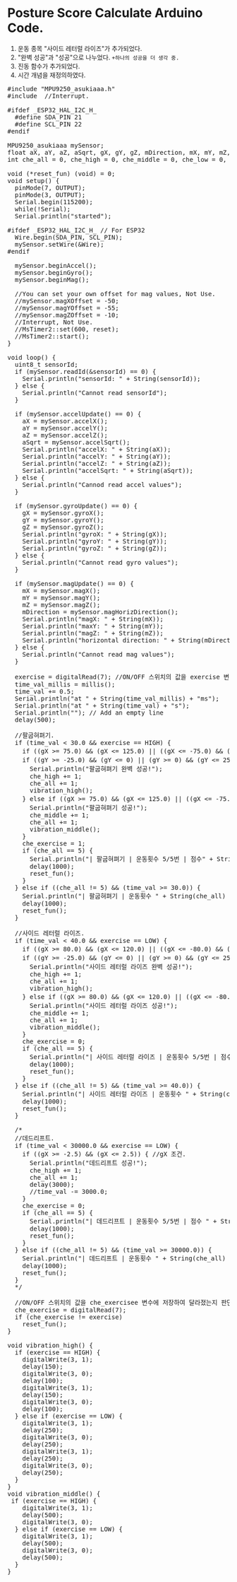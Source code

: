 # Posture Score Calculate Arduino Code.
  1. 운동 종목 "사이드 레터럴 라이즈"가 추가되었다.
  2. "완벽 성공"과 "성공"으로 나누었다. `+하나의 성공을 더 생각 중.`
  3. 진동 함수가 추가되었다.
  4. 시간 개념을 재정의하였다.

<pre>
#include "MPU9250_asukiaaa.h"
#include <MsTimer2.h> //Interrupt.

#ifdef _ESP32_HAL_I2C_H_
  #define SDA_PIN 21
  #define SCL_PIN 22
#endif

MPU9250_asukiaaa mySensor;
float aX, aY, aZ, aSqrt, gX, gY, gZ, mDirection, mX, mY, mZ, time_val_millis, time_val = 0.0;
int che_all = 0, che_high = 0, che_middle = 0, che_low = 0, exercise, che_exercise;

void (*reset_fun) (void) = 0;
void setup() {
  pinMode(7, OUTPUT);
  pinMode(3, OUTPUT);
  Serial.begin(115200);
  while(!Serial);
  Serial.println("started");
  
#ifdef _ESP32_HAL_I2C_H_ // For ESP32
  Wire.begin(SDA_PIN, SCL_PIN);
  mySensor.setWire(&Wire);
#endif

  mySensor.beginAccel();
  mySensor.beginGyro();
  mySensor.beginMag();

  //You can set your own offset for mag values, Not Use.
  //mySensor.magXOffset = -50;
  //mySensor.magYOffset = -55;
  //mySensor.magZOffset = -10;
  //Interrupt, Not Use.
  //MsTimer2::set(600, reset);
  //MsTimer2::start();
}

void loop() {
  uint8_t sensorId;
  if (mySensor.readId(&sensorId) == 0) {
    Serial.println("sensorId: " + String(sensorId));
  } else {
    Serial.println("Cannot read sensorId");
  }

  if (mySensor.accelUpdate() == 0) {
    aX = mySensor.accelX();
    aY = mySensor.accelY();
    aZ = mySensor.accelZ();
    aSqrt = mySensor.accelSqrt();
    Serial.println("accelX: " + String(aX));
    Serial.println("accelY: " + String(aY));
    Serial.println("accelZ: " + String(aZ));
    Serial.println("accelSqrt: " + String(aSqrt));
  } else {
    Serial.println("Cannod read accel values");
  }

  if (mySensor.gyroUpdate() == 0) {
    gX = mySensor.gyroX();
    gY = mySensor.gyroY();
    gZ = mySensor.gyroZ();
    Serial.println("gyroX: " + String(gX));
    Serial.println("gyroY: " + String(gY));
    Serial.println("gyroZ: " + String(gZ));
  } else {
    Serial.println("Cannot read gyro values");
  }

  if (mySensor.magUpdate() == 0) {
    mX = mySensor.magX();
    mY = mySensor.magY();
    mZ = mySensor.magZ();
    mDirection = mySensor.magHorizDirection();
    Serial.println("magX: " + String(mX));
    Serial.println("maxY: " + String(mY));
    Serial.println("magZ: " + String(mZ));
    Serial.println("horizontal direction: " + String(mDirection));
  } else {
    Serial.println("Cannot read mag values");
  }
  
  exercise = digitalRead(7); //ON/OFF 스위치의 값을 exercise 변수에 저장하여 임시로 운동 종목을 선택한다.
  time_val_millis = millis();
  time_val += 0.5;
  Serial.println("at " + String(time_val_millis) + "ms");
  Serial.println("at " + String(time_val) + "s");
  Serial.println(""); // Add an empty line
  delay(500);

  //팔굽혀펴기.
  if (time_val < 30.0 && exercise == HIGH) {
    if ((gX >= 75.0) && (gX <= 125.0) || ((gX <= -75.0) && (gX >= -125.0))) //gX 조건.
    if ((gY >= -25.0) && (gY <= 0) || (gY >= 0) && (gY <= 25.0)) { //gY조건.
      Serial.println("팔굽혀펴기 완벽 성공!");
      che_high += 1;
      che_all += 1;
      vibration_high();
    } else if ((gX >= 75.0) && (gX <= 125.0) || ((gX <= -75.0) && (gX >= -125.0))) { //gX 조건.
      Serial.println("팔굽혀펴기 성공!");
      che_middle += 1;
      che_all += 1;
      vibration_middle();
    }
    che_exercise = 1;
    if (che_all == 5) {
      Serial.println("| 팔굽혀펴기 | 운동횟수 5/5번 | 점수" + String(che_high*20 + che_middle*10) + "점 |");
      delay(1000);
      reset_fun();
    }
  } else if ((che_all != 5) && (time_val >= 30.0)) {
    Serial.println("| 팔굽혀펴기 | 운동횟수 " + String(che_all) + "/5번 | 점수 " + String(che_high*20 + che_middle*10) + "점 |");
    delay(1000);
    reset_fun();
  }

  //사이드 레터럴 라이즈.
  if (time_val < 40.0 && exercise == LOW) {
    if ((gX >= 80.0) && (gX <= 120.0) || ((gX <= -80.0) && (gX >= -120.0))) //gX 조건.
    if ((gY >= -25.0) && (gY <= 0) || (gY >= 0) && (gY <= 25.0)) { //gY조건.
      Serial.println("사이드 레터럴 라이즈 완벽 성공!");
      che_high += 1;
      che_all += 1;
      vibration_high();
    } else if ((gX >= 80.0) && (gX <= 120.0) || ((gX <= -80.0) && (gX >= -120.0))) { //gX 조건.
      Serial.println("사이드 레터럴 라이즈 성공!");
      che_middle += 1;
      che_all += 1;
      vibration_middle();
    }
    che_exercise = 0;
    if (che_all == 5) {
      Serial.println("| 사이드 레터럴 라이즈 | 운동횟수 5/5번 | 점수" + String(che_high*20 + che_middle*10) + "점 |");
      delay(1000);
      reset_fun();
    }
  } else if ((che_all != 5) && (time_val >= 40.0)) {
    Serial.println("| 사이드 레터럴 라이즈 | 운동횟수 " + String(che_all) + "/5번 | 점수 " + String(che_high*20 + che_middle*10) + "점 |");
    delay(1000);
    reset_fun();
  }
  
  /*
  //데드리프트.
  if (time_val < 30000.0 && exercise == LOW) {
    if ((gX >= -2.5) && (gX <= 2.5)) { //gX 조건.
      Serial.println("데드리프트 성공!");
      che_high += 1;
      che_all += 1;
      delay(3000);
      //time_val -= 3000.0;
    }
    che_exercise = 0;
    if (che_all == 5) {
      Serial.println("| 데드리프트 | 운동횟수 5/5번 | 점수 " + String(che_high*20 + che_middle*10) + "점 |");
      delay(1000);
      reset_fun();
    }
  } else if ((che_all != 5) && (time_val >= 30000.0)) {
    Serial.println("| 데드리프트 | 운동횟수 " + String(che_all) + "/5번 | 점수 " + String(che_high*20 + che_middle*10) + "점 |");
    delay(1000);
    reset_fun();
  }
  */

  //ON/OFF 스위치의 값을 che_exercisee 변수에 저장하여 달라졌는지 판단한다.
  che_exercise = digitalRead(7); 
  if (che_exercise != exercise)
    reset_fun();
}

void vibration_high() {
  if (exercise == HIGH) {
    digitalWrite(3, 1);
    delay(150);
    digitalWrite(3, 0);
    delay(100);
    digitalWrite(3, 1);
    delay(150);
    digitalWrite(3, 0);
    delay(100);
  } else if (exercise == LOW) {
    digitalWrite(3, 1);
    delay(250);
    digitalWrite(3, 0);
    delay(250);
    digitalWrite(3, 1);
    delay(250);
    digitalWrite(3, 0);
    delay(250);
  } 
}
void vibration_middle() {
 if (exercise == HIGH) {
    digitalWrite(3, 1);
    delay(500);
    digitalWrite(3, 0);
  } else if (exercise == LOW) {
    digitalWrite(3, 1);
    delay(500);
    digitalWrite(3, 0);
    delay(500);
  } 
}
</pre>
